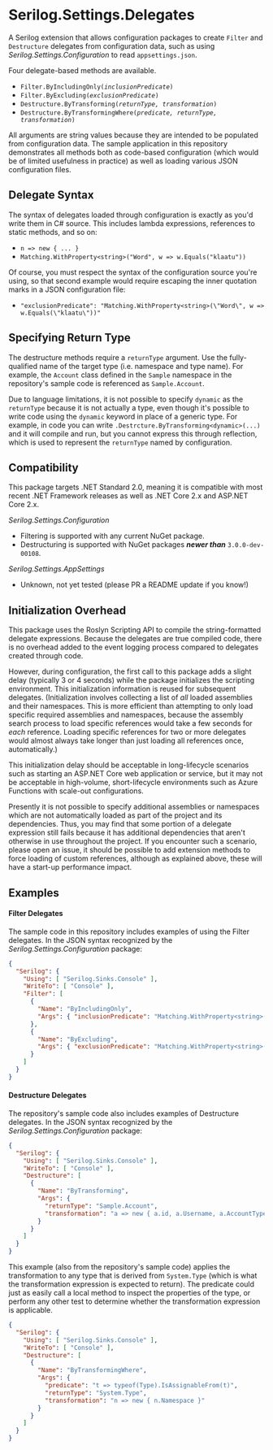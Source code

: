 # Serilog.Settings.Delegates

A Serilog extension that allows configuration packages to create `Filter` and `Destructure` delegates from configuration data, such as using _Serilog.Settings.Configuration_ to read `appsettings.json`.

Four delegate-based methods are available.

- `Filter.ByIncludingOnly(`_`inclusionPredicate`_`)`
- `Filter.ByExcluding(`_`exclusionPredicate`_`)`
- `Destructure.ByTransforming(`_`returnType, transformation`_`)`
- `Destructure.ByTransformingWhere(`_`predicate, returnType, transformation`_`)`

All arguments are string values because they are intended to be populated from configuration data. The sample application in this repository demonstrates all methods both as code-based configuration (which would be of limited usefulness in practice) as well as loading various JSON configuration files.

## Delegate Syntax

The syntax of delegates loaded through configuration is exactly as you'd write them in C# source. This includes lambda expressions, references to static methods, and so on:

- `n => new { ... }`
- `Matching.WithProperty<string>("Word", w => w.Equals("klaatu"))`

Of course, you must respect the syntax of the configuration source you're using, so that second example would require escaping the inner quotation marks in a JSON configuration file:

- `"exclusionPredicate": "Matching.WithProperty<string>(\"Word\", w => w.Equals(\"klaatu\"))"`

## Specifying Return Type

The destructure methods require a `returnType` argument. Use the fully-qualified name of the target type (i.e. namespace and type name). For example, the `Account` class defined in the `Sample` namespace in the repository's sample code is referenced as `Sample.Account`.

Due to language limitations, it is not possible to specify `dynamic` as the `returnType` because it is not actually a type, even though it's possible to write code using the `dynamic` keyword in place of a generic type. For example, in code you can write `.Destrcture.ByTransforming<dynamic>(...)` and it will compile and run, but you cannot express this through reflection, which is used to represent the `returnType` named by configuration.

## Compatibility

This package targets .NET Standard 2.0, meaning it is compatible with most recent .NET Framework releases as well as .NET Core 2.x and ASP.NET Core 2.x.

_Serilog.Settings.Configuration_

- Filtering is supported with any current NuGet package.
- Destructuring is supported with NuGet packages _**newer than**_ `3.0.0-dev-00108`.

_Serilog.Settings.AppSettings_

- Unknown, not yet tested (please PR a README update if you know!)

## Initialization Overhead

This package uses the Roslyn Scripting API to compile the string-formatted delegate expressions. Because the delegates are true compiled code, there is no overhead added to the event logging process compared to delegates created through code.

However, during configuration, the first call to this package adds a slight delay (typically 3 or 4 seconds) while the package initializes the scripting environment. This initialization information is reused for subsequent delegates. (Initialization involves collecting a list of _all_ loaded assemblies and their namespaces. This is more efficient than attempting to only load specific required assemblies and namespaces, because the assembly search process to load specific references would take a few seconds for _each_ reference. Loading specific references for two or more delegates would almost always take longer than just loading all references once, automatically.)

This initialization delay should be acceptable in long-lifecycle scenarios such as starting an ASP.NET Core web application or service, but it may not be acceptable in high-volume, short-lifecycle environments such as Azure Functions with scale-out configurations.

Presently it is not possible to specify additional assemblies or namespaces which are not automatically loaded as part of the project and its dependencies. Thus, you may find that some portion of a delegate expression still fails because it has additional dependencies that aren't otherwise in use throughout the project. If you encounter such a scenario, please open an issue, it should be possible to add extension methods to force loading of custom references, although as explained above, these will have a start-up performance impact.

## Examples

#### Filter Delegates

The sample code in this repository includes examples of using the Filter delegates. In the JSON syntax recognized by the _Serilog.Settings.Configuration_ package:

```json
{
  "Serilog": {
    "Using": [ "Serilog.Sinks.Console" ],
    "WriteTo": [ "Console" ],
    "Filter": [
      {
        "Name": "ByIncludingOnly",
        "Args": { "inclusionPredicate": "Matching.WithProperty<string>(\"Word\", w => w.StartsWith(\"a\"))" }
      },
      {
        "Name": "ByExcluding",
        "Args": { "exclusionPredicate": "Matching.WithProperty<string>(\"Word\", w => w.Equals(\"ad\"))" }
      }
    ]
  }
}
```

#### Destructure Delegates

The repository's sample code also includes examples of Destructure delegates. In the JSON syntax recognized by the _Serilog.Settings.Configuration_ package:

```json
{
  "Serilog": {
    "Using": [ "Serilog.Sinks.Console" ],
    "WriteTo": [ "Console" ],
    "Destructure": [
      {
        "Name": "ByTransforming",
        "Args": {
          "returnType": "Sample.Account",
          "transformation": "a => new { a.id, a.Username, a.AccountType }"
        }
      }
    ]
  }
}
```

This example (also from the repository's sample code) applies the transformation to any type that is derived from `System.Type` (which is what the transformation expression is expected to return). The predicate could just as easily call a local method to inspect the properties of the type, or perform any other test to determine whether the transformation expression is applicable.

```json
{
  "Serilog": {
    "Using": [ "Serilog.Sinks.Console" ],
    "WriteTo": [ "Console" ],
    "Destructure": [
      {
        "Name": "ByTransformingWhere",
        "Args": {
          "predicate": "t => typeof(Type).IsAssignableFrom(t)",
          "returnType": "System.Type",
          "transformation": "n => new { n.Namespace }"
        }
      }
    ]
  }
}
```

